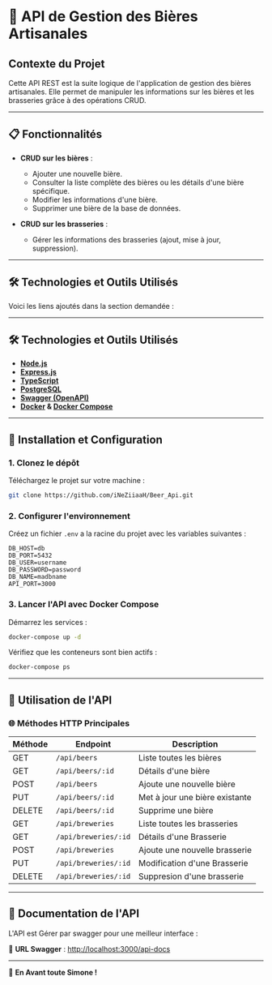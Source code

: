 # 🍺 **API de Gestion des Bières Artisanales**

## **Contexte du Projet**  

Cette API REST est la suite logique de l'application de gestion des bières artisanales. Elle permet de manipuler les informations sur les bières et les brasseries grâce à des opérations CRUD. 


---

## 📋 **Fonctionnalités**  

- **CRUD sur les bières** :  
  - Ajouter une nouvelle bière.  
  - Consulter la liste complète des bières ou les détails d'une bière spécifique.  
  - Modifier les informations d'une bière.  
  - Supprimer une bière de la base de données.  

- **CRUD sur les brasseries** :  
  - Gérer les informations des brasseries (ajout, mise à jour, suppression).  


---

## 🛠️ **Technologies et Outils Utilisés**  

Voici les liens ajoutés dans la section demandée :  

---

## 🛠️ **Technologies et Outils Utilisés**  

- **[Node.js](https://nodejs.org/)**  
- **[Express.js](https://expressjs.com/)**   
- **[TypeScript](https://www.typescriptlang.org/)** 
- **[PostgreSQL](https://www.postgresql.org/)**
- **[Swagger (OpenAPI)](https://swagger.io/)** 
- **[Docker](https://www.docker.com/) & [Docker Compose](https://docs.docker.com/compose/)** 

---  


## 🚀 **Installation et Configuration**  

### 1. **Clonez le dépôt**  
Téléchargez le projet sur votre machine :  
```bash
git clone https://github.com/iNeZiiaaH/Beer_Api.git
```  

### 2. **Configurer l'environnement**  
Créez un fichier `.env` a la racine du projet avec les variables suivantes :  
```env
DB_HOST=db
DB_PORT=5432
DB_USER=username
DB_PASSWORD=password
DB_NAME=madbname
API_PORT=3000
```  

### 3. **Lancer l'API avec Docker Compose**  
Démarrez les services :  
```bash
docker-compose up -d
```  

Vérifiez que les conteneurs sont bien actifs :  
```bash
docker-compose ps
```  

---

## 🔧 **Utilisation de l'API**  

### 🌐 Méthodes HTTP Principales  
| Méthode | Endpoint                | Description                      |  
|---------|-------------------------|----------------------------------|  
| GET     | `/api/beers`            | Liste toutes les bières          |  
| GET     | `/api/beers/:id`        | Détails d'une bière              |  
| POST    | `/api/beers`            | Ajoute une nouvelle bière        |  
| PUT     | `/api/beers/:id`        | Met à jour une bière existante   |  
| DELETE  | `/api/beers/:id`        | Supprime une bière               |  
| GET     | `/api/breweries`        | Liste toutes les brasseries      | 
| GET     | `/api/breweries/:id`    | Détails d'une Brasserie          | 
| POST    | `/api/breweries`        | Ajoute une nouvelle brasserie    |
| PUT     | `/api/breweries/:id`    | Modification d'une Brasserie     | 
| DELETE  | `/api/breweries/:id`    | Suppresion d'une brasserie       |  

---

## 📑 **Documentation de l'API**  

L'API est Gérer par swagger pour une meilleur interface  :  

📍 **URL Swagger** : [http://localhost:3000/api-docs](http://localhost:3000/api-docs)  

---

🍺 **En Avant toute Simone !**  